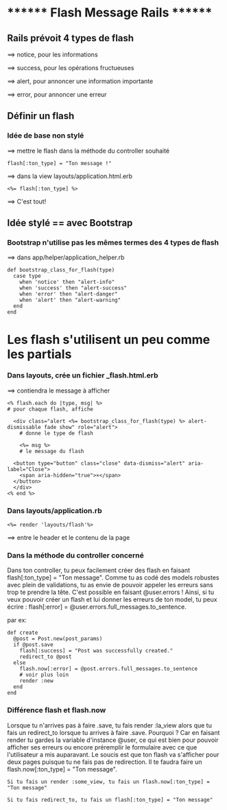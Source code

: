 # ****** Flash Message Rails ******

## Rails prévoit 4 types de flash

==> notice, pour les informations

==> success, pour les opérations fructueuses

==> alert, pour annoncer une information importante

==> error, pour annoncer une erreur

## Définir un flash


### Idée de base non stylé 

==> mettre le flash dans la méthode du controller souhaité

	flash[:ton_type] = "Ton message !"

==> dans la view layouts/application.html.erb

	<%= flash[:ton_type] %>

==> C'est tout!


## Idée stylé == avec Bootstrap

### Bootstrap n'utilise pas les mêmes termes des 4 types de flash

==> dans app/helper/application_helper.rb

	def bootstrap_class_for_flash(type)
	  case type
	    when 'notice' then "alert-info"
	    when 'success' then "alert-success"
	    when 'error' then "alert-danger"
	    when 'alert' then "alert-warning"
	  end
	end

# Les flash s'utilisent un peu comme les partials

### Dans layouts, crée un fichier _flash.html.erb

==> contiendra le message à afficher

	<% flash.each do |type, msg| %>
	# pour chaque flash, affiche

	  <div class="alert <%= bootstrap_class_for_flash(type) %> alert-dismissable fade show" role="alert">
		# donne le type de flash

	    <%= msg %>
	    # le message du flash

	  <button type="button" class="close" data-dismiss="alert" aria-label="Close">
	    <span aria-hidden="true">×</span>
	  </button>
	  </div>
	<% end %>


### Dans layouts/application.rb 

	<%= render 'layouts/flash'%>

==> entre le header et le contenu de la page


### Dans la méthode du controller concerné

Dans ton controller, tu peux facilement créer des flash en faisant flash[:ton_type] = "Ton message". Comme tu as codé des models robustes avec plein de validations, tu as envie de pouvoir appeler les erreurs sans trop te prendre la tête. C'est possible en faisant @user.errors ! Ainsi, si tu veux pouvoir créer un flash et lui donner les erreurs de ton model, tu peux écrire : flash[:error] = @user.errors.full_messages.to_sentence.

par ex:

	def create
	  @post = Post.new(post_params)
	  if @post.save
	    flash[:success] = "Post was successfully created."
	    redirect_to @post
	  else
	    flash.now[:error] = @post.errors.full_messages.to_sentence
	    # voir plus loin
	    render :new
	  end
	end


### Différence flash et flash.now

Lorsque tu n'arrives pas à faire .save, tu fais render :la_view alors que tu fais un redirect_to lorsque tu arrives à faire .save. Pourquoi ? Car en faisant render tu gardes la variable d'instance @user, ce qui est bien pour pouvoir afficher ses erreurs ou encore préremplir le formulaire avec ce que l'utilisateur a mis auparavant. Le soucis est que ton flash va s'afficher pour deux pages puisque tu ne fais pas de redirection. Il te faudra faire un flash.now[:ton_type] = "Ton message".

    Si tu fais un render :some_view, tu fais un flash.now[:ton_type] = "Ton message"

    Si tu fais redirect_to, tu fais un flash[:ton_type] = "Ton message"